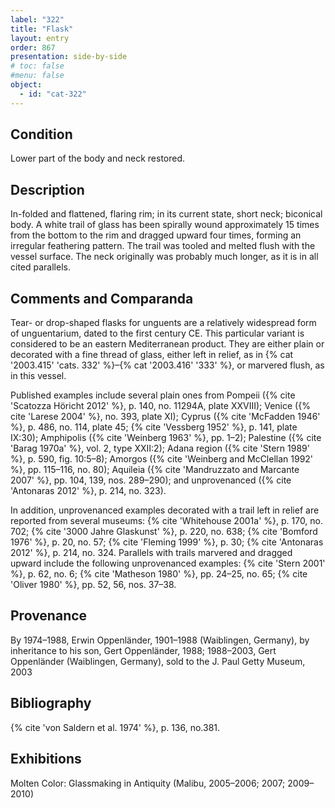 ```yaml
---
label: "322"
title: "Flask"
layout: entry
order: 867
presentation: side-by-side
# toc: false
#menu: false 
object:
  - id: "cat-322"
---
```


## Condition

Lower part of the body and neck restored.

## Description

In-folded and flattened, flaring rim; in its current state, short neck; biconical body. A white trail of glass has been spirally wound approximately 15 times from the bottom to the rim and dragged upward four times, forming an irregular feathering pattern. The trail was tooled and melted flush with the vessel surface. The neck originally was probably much longer, as it is in all cited parallels.

## Comments and Comparanda

Tear- or drop-shaped flasks for unguents are a relatively widespread form of unguentarium, dated to the first century CE. This particular variant is considered to be an eastern Mediterranean product. They are either plain or decorated with a fine thread of glass, either left in relief, as in {% cat '2003.415' 'cats. 332' %}–{% cat '2003.416' '333' %}, or marvered flush, as in this vessel.

Published examples include several plain ones from Pompeii ({% cite 'Scatozza Höricht 2012' %}, p. 140, no. 11294A, plate XXVIII); Venice ({% cite 'Larese 2004' %}, no. 393, plate XI); Cyprus ({% cite 'McFadden 1946' %}, p. 486, no. 114, plate 45; {% cite 'Vessberg 1952' %}, p. 141, plate IX:30); Amphipolis ({% cite 'Weinberg 1963' %}, pp. 1–2); Palestine ({% cite 'Barag 1970a' %}, vol. 2, type XXII:2); Adana region ({% cite 'Stern 1989' %}, p. 590, fig. 10:5–8); Amorgos ({% cite 'Weinberg and McClellan 1992' %}, pp. 115–116, no. 80); Aquileia ({% cite 'Mandruzzato and Marcante 2007' %}, pp. 104, 139, nos. 289–290); and unprovenanced ({% cite 'Antonaras 2012' %}, p. 214, no. 323).

In addition, unprovenanced examples decorated with a trail left in relief are reported from several museums: {% cite 'Whitehouse 2001a' %}, p. 170, no. 702; {% cite '3000 Jahre Glaskunst' %}, p. 220, no. 638; {% cite 'Bomford 1976' %}, p. 20, no. 57; {% cite 'Fleming 1999' %}, p. 30; {% cite 'Antonaras 2012' %}, p. 214, no. 324. Parallels with trails marvered and dragged upward include the following unprovenanced examples: {% cite 'Stern 2001' %}, p. 62, no. 6; {% cite 'Matheson 1980' %}, pp. 24–25, no. 65; {% cite 'Oliver 1980' %}, pp. 52, 56, nos. 37–38.

## Provenance

By 1974–1988, Erwin Oppenländer, 1901–1988 (Waiblingen, Germany), by inheritance to his son, Gert Oppenländer, 1988; 1988–2003, Gert Oppenländer (Waiblingen, Germany), sold to the J. Paul Getty Museum, 2003

## Bibliography

{% cite 'von Saldern et al. 1974' %}, p. 136, no.381.

## Exhibitions

Molten Color: Glassmaking in Antiquity (Malibu, 2005–2006; 2007; 2009–2010)